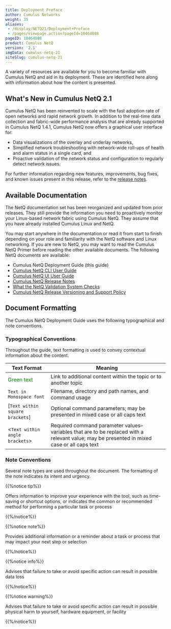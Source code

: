 ```yaml
---
title: Deployment Preface
author: Cumulus Networks
weight: 35
aliases:
 - /display/NETQ21/Deployment+Preface
 - /pages/viewpage.action?pageId=10464088
pageID: 10464088
product: Cumulus NetQ
version: '2.1'
imgData: cumulus-netq-21
siteSlug: cumulus-netq-21
---
```

A variety of resources are available for you to become familiar with
Cumulus NetQ and aid in its deployment. These are identified here along
with information about how the content is presented.

## What's New in Cumulus NetQ 2.1

Cumulus NetQ has been reinvented to scale with the fast adoption rate of
open networks and rapid network growth. In addition to the real-time
data collection and fabric-wide performance analysis that are already
supported in Cumulus NetQ 1.4.1, Cumulus NetQ now offers a graphical
user interface for:

- Data visualizations of the overlay and underlay networks,
- Simplified network troubleshooting with network-wide roll-ups of
  health and alarm status in a single card, and
- Proactive validation of the network status and configuration to
  regularly detect network issues.

For further information regarding new features, improvements, bug fixes,
and known issues present in this release, refer to the [release
notes](https://support.cumulusnetworks.com/hc/en-us/articles/360017779214).

## Available Documentation

The NetQ
documentation set has been reorganized and updated from prior releases.
They still provide the information you need to proactively monitor your
Linux-based network fabric using Cumulus NetQ. They assume that you have
already installed Cumulus Linux and NetQ.

You may
start anywhere in the documentation or read it from start to finish
depending on your role and familiarity with the NetQ software and Linux
networking. If you are
new to NetQ, you may want to read the Cumulus NetQ Primer before reading
the other available documents.
 The following NetQ documents are
available:

  - Cumulus NetQ Deployment Guide (this guide)
  - [Cumulus NetQ CLI User Guide](/version/cumulus-netq-21/Cumulus-NetQ-CLI-User-Guide/)
  - [Cumulus NetQ UI User Guide](/version/cumulus-netq-21/Cumulus-NetQ-UI-User-Guide/)
  - [Cumulus NetQ Release Notes](https://support.cumulusnetworks.com/hc/en-us/articles/360017779214)
  - [What the NetQ Validation System Checks](https://support.cumulusnetworks.com/hc/en-us/articles/360021961394)
  - [Cumulus NetQ Release Versioning and Support Policy](https://support.cumulusnetworks.com/hc/en-us/articles/360020782534)

## Document Formatting

The Cumulus NetQ Deployment Guide uses the following typographical and
note conventions.

### Typographical Conventions

 Throughout the guide, text formatting is
used to convey contextual information about the content.

| **Text Format**                   | **Meaning**           |
| --------------------------------- | ------------------------ |
| <span style="color: #008000;">Green text</span>  | Link to additional content within the topic or to another topic    |
| `Text in Monospace font`   | Filename, directory and path names, and command usage  |
| \[`Text within square brackets`\] | Optional command parameters; may be presented in mixed case or all caps text  |
| \<`Text within angle brackets`\>  | Required command parameter values–variables that are to be replaced with a relevant value; may be presented in mixed case or all caps text |

### Note Conventions

 Several note types are used throughout
the document. The formatting of the note indicates its intent and
urgency.

{{%notice tip%}}

Offers information to improve your
experience with the tool, such as time-saving or shortcut options, or indicates the common or
recommended method for performing a particular task or process

{{%/notice%}}

{{%notice note%}}

Provides additional information or a reminder about a task or process
that may impact your next step or selection

{{%/notice%}}

{{%notice info%}}

Advises that failure to take or avoid specific action can result in
possible data loss

{{%/notice%}}

{{%notice warning%}}

Advises that failure to take or avoid specific action can result in
possible physical harm to yourself, hardware equipment, or facility

{{%/notice%}}
